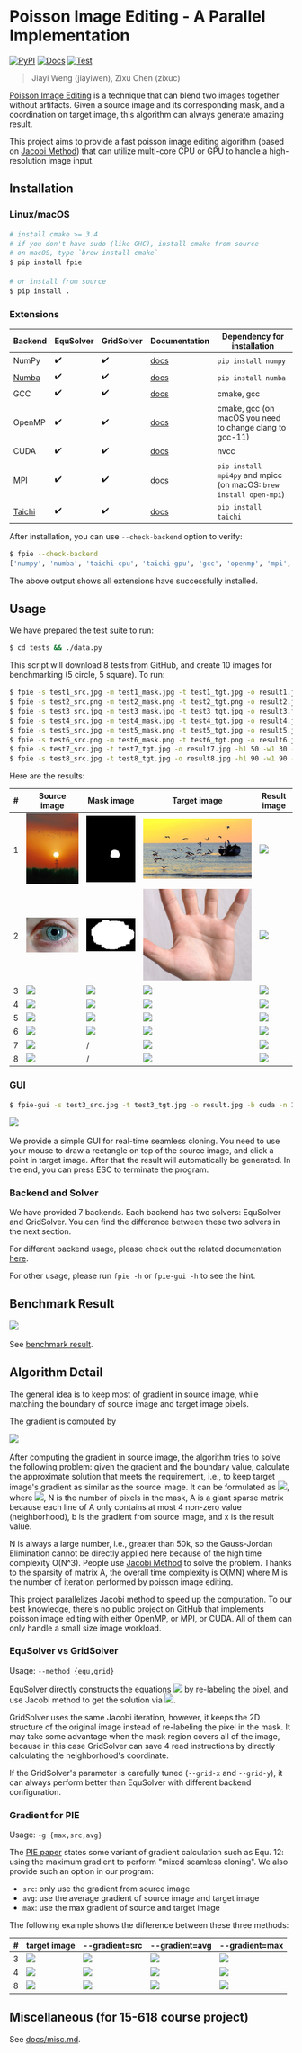 # Poisson Image Editing - A Parallel Implementation

[![PyPI](https://img.shields.io/pypi/v/fpie)](https://pypi.org/project/fpie/)
[![Docs](https://readthedocs.org/projects/fpie/badge/?version=main)](https://fpie.readthedocs.io)
[![Test](https://github.com/Trinkle23897/Fast-Poisson-Image-Editing/workflows/Test/badge.svg?branch=main)](https://github.com/Trinkle23897/Fast-Poisson-Image-Editing/actions)

> Jiayi Weng (jiayiwen), Zixu Chen (zixuc)

[Poisson Image Editing](https://www.cs.jhu.edu/~misha/Fall07/Papers/Perez03.pdf) is a technique that can blend two images together without artifacts. Given a source image and its corresponding mask, and a coordination on target image, this algorithm can always generate amazing result.

This project aims to provide a fast poisson image editing algorithm (based on [Jacobi Method](https://en.wikipedia.org/wiki/Jacobi_method)) that can utilize multi-core CPU or GPU to handle a high-resolution image input.

## Installation

### Linux/macOS

```bash
# install cmake >= 3.4
# if you don't have sudo (like GHC), install cmake from source
# on macOS, type `brew install cmake`
$ pip install fpie

# or install from source
$ pip install .
```

### Extensions

| Backend                                        | EquSolver          | GridSolver         | Documentation                                                | Dependency for installation                                  |
| ---------------------------------------------- | ------------------ | ------------------ | ------------------------------------------------------------ | ------------------------------------------------------------ |
| NumPy                                          | :heavy_check_mark: | :heavy_check_mark: | [docs](https://fpie.readthedocs.io/en/main/backend.html#numpy) | `pip install numpy`                                          |
| [Numba](https://github.com/numba/numba)        | :heavy_check_mark: | :heavy_check_mark: | [docs](https://fpie.readthedocs.io/en/main/backend.html#numba) | `pip install numba`                                          |
| GCC                                            | :heavy_check_mark: | :heavy_check_mark: | [docs](https://fpie.readthedocs.io/en/main/backend.html#gcc) | cmake, gcc                                                   |
| OpenMP                                         | :heavy_check_mark: | :heavy_check_mark: | [docs](https://fpie.readthedocs.io/en/main/backend.html#openmp) | cmake, gcc (on macOS you need to change clang to gcc-11)     |
| CUDA                                           | :heavy_check_mark: | :heavy_check_mark: | [docs](https://fpie.readthedocs.io/en/main/backend.html#cuda) | nvcc                                                         |
| MPI                                            | :heavy_check_mark: | :heavy_check_mark: | [docs](https://fpie.readthedocs.io/en/main/backend.html#mpi) | `pip install mpi4py` and mpicc (on macOS: `brew install open-mpi`) |
| [Taichi](https://github.com/taichi-dev/taichi) | :heavy_check_mark: | :heavy_check_mark: | [docs](https://fpie.readthedocs.io/en/main/backend.html#taichi) | `pip install taichi`                                         |

After installation, you can use `--check-backend` option to verify:

```bash
$ fpie --check-backend
['numpy', 'numba', 'taichi-cpu', 'taichi-gpu', 'gcc', 'openmp', 'mpi', 'cuda']
```

The above output shows all extensions have successfully installed.

## Usage

We have prepared the test suite to run:

```bash
$ cd tests && ./data.py
```

This script will download 8 tests from GitHub, and create 10 images for benchmarking (5 circle, 5 square). To run:

```bash
$ fpie -s test1_src.jpg -m test1_mask.jpg -t test1_tgt.jpg -o result1.jpg -h1 -150 -w1 -50 -n 5000 -g max
$ fpie -s test2_src.png -m test2_mask.png -t test2_tgt.png -o result2.jpg -h1 130 -w1 130 -n 5000 -g src
$ fpie -s test3_src.jpg -m test3_mask.jpg -t test3_tgt.jpg -o result3.jpg -h1 100 -w1 100 -n 5000 -g max
$ fpie -s test4_src.jpg -m test4_mask.jpg -t test4_tgt.jpg -o result4.jpg -h1 100 -w1 100 -n 5000 -g max
$ fpie -s test5_src.jpg -m test5_mask.png -t test5_tgt.jpg -o result5.jpg -h0 -70 -w0 0 -h1 50 -w1 0 -n 5000 -g max
$ fpie -s test6_src.png -m test6_mask.png -t test6_tgt.png -o result6.jpg -h1 50 -w1 0 -n 5000 -g max
$ fpie -s test7_src.jpg -t test7_tgt.jpg -o result7.jpg -h1 50 -w1 30 -n 5000 -g max
$ fpie -s test8_src.jpg -t test8_tgt.jpg -o result8.jpg -h1 90 -w1 90 -n 10000 -g max
```

Here are the results:

| #    | Source image                                                 | Mask image                                                   | Target image                                                 | Result image                                                 |
| ---- | ------------------------------------------------------------ | ------------------------------------------------------------ | ------------------------------------------------------------ | ------------------------------------------------------------ |
| 1    | ![](https://github.com/Trinkle23897/DIP2018/raw/master/1/image_fusion/test1_src.jpg) | ![](https://github.com/Trinkle23897/DIP2018/raw/master/1/image_fusion/test1_mask.jpg) | ![](https://github.com/Trinkle23897/DIP2018/raw/master/1/image_fusion/test1_target.jpg) | ![](https://fpie.readthedocs.io/en/main/_images/result1.jpg) |
| 2    | ![](https://github.com/Trinkle23897/DIP2018/raw/master/1/image_fusion/test2_src.png) | ![](https://github.com/Trinkle23897/DIP2018/raw/master/1/image_fusion/test2_mask.png) | ![](https://github.com/Trinkle23897/DIP2018/raw/master/1/image_fusion/test2_target.png) | ![](https://fpie.readthedocs.io/en/main/_images/result2.jpg) |
| 3    | ![](https://github.com/cheind/poisson-image-editing/raw/master/etc/images/1/fg.jpg) | ![](https://github.com/cheind/poisson-image-editing/raw/master/etc/images/1/mask.jpg) | ![](https://github.com/cheind/poisson-image-editing/raw/master/etc/images/1/bg.jpg) | ![](https://fpie.readthedocs.io/en/main/_images/result3.jpg) |
| 4    | ![](https://github.com/cheind/poisson-image-editing/raw/master/etc/images/2/fg.jpg) | ![](https://github.com/cheind/poisson-image-editing/raw/master/etc/images/2/mask.jpg) | ![](https://github.com/cheind/poisson-image-editing/raw/master/etc/images/2/bg.jpg) | ![](https://fpie.readthedocs.io/en/main/_images/result4.jpg) |
| 5    | ![](https://github.com/PPPW/poisson-image-editing/raw/master/figs/example1/source1.jpg) | ![](https://github.com/PPPW/poisson-image-editing/raw/master/figs/example1/mask1.png) | ![](https://github.com/PPPW/poisson-image-editing/raw/master/figs/example1/target1.jpg) | ![](https://fpie.readthedocs.io/en/main/_images/result5.jpg) |
| 6    | ![](https://github.com/willemmanuel/poisson-image-editing/raw/master/input/1/source.png) | ![](https://github.com/willemmanuel/poisson-image-editing/raw/master/input/1/mask.png) | ![](https://github.com/willemmanuel/poisson-image-editing/raw/master/input/1/target.png) | ![](https://fpie.readthedocs.io/en/main/_images/result6.jpg) |
| 7    | ![](https://github.com/peihaowang/PoissonImageEditing/raw/master/showcases/case0/src.jpg) | /                                                            | ![](https://github.com/peihaowang/PoissonImageEditing/raw/master/showcases/case0/dst.jpg) | ![](https://fpie.readthedocs.io/en/main/_images/result7.jpg) |
| 8    | ![](https://github.com/peihaowang/PoissonImageEditing/raw/master/showcases/case3/src.jpg) | /                                                            | ![](https://github.com/peihaowang/PoissonImageEditing/raw/master/showcases/case3/dst.jpg) | ![](https://fpie.readthedocs.io/en/main/_images/result8.jpg) |

### GUI

```bash
$ fpie-gui -s test3_src.jpg -t test3_tgt.jpg -o result.jpg -b cuda -n 10000
```

![](https://fpie.readthedocs.io/en/main/_images/gui.png)

We provide a simple GUI for real-time seamless cloning. You need to use your mouse to draw a rectangle on top of the source image, and click a point in target image. After that the result will automatically be generated. In the end, you can press ESC to terminate the program.

### Backend and Solver

We have provided 7 backends. Each backend has two solvers: EquSolver and GridSolver. You can find the difference between these two solvers in the next section.

For different backend usage, please check out the related documentation [here](https://fpie.readthedocs.io/en/main/backend.html).

For other usage, please run `fpie -h` or `fpie-gui -h` to see the hint.

## Benchmark Result

![](https://fpie.readthedocs.io/en/main/_images/benchmark.png)

See [benchmark result](https://fpie.readthedocs.io/en/main/benchmark.html).

## Algorithm Detail

The general idea is to keep most of gradient in source image, while matching the boundary of source image and target image pixels.

The gradient is computed by

![](https://latex.codecogs.com/svg.latex?\nabla(x,y)=4I(x,y)-I(x-1,y)-I(x,y-1)-I(x+1,y)-I(x,y+1))

After computing the gradient in source image, the algorithm tries to solve the following problem: given the gradient and the boundary value, calculate the approximate solution that meets the requirement, i.e., to keep target image's gradient as similar as the source image. It can be formulated as ![](https://latex.codecogs.com/svg.latex?{(4-A)\vec{x}=\vec{b}}), where ![](https://latex.codecogs.com/svg.latex?{A\in\mathbb{R}^{N\times%20N},\vec{x}\in\mathbb{R}^N,\vec{b}\in\mathbb{R}^N}), N is the number of pixels in the mask, A is a giant sparse matrix because each line of A only contains at most 4 non-zero value (neighborhood), b is the gradient from source image, and x is the result value.

N is always a large number, i.e., greater than 50k, so the Gauss-Jordan Elimination cannot be directly applied here because of the high time complexity O(N^3). People use [Jacobi Method](https://en.wikipedia.org/wiki/Jacobi_method) to solve the problem. Thanks to the sparsity of matrix A, the overall time complexity is O(MN) where M is the number of iteration performed by poisson image editing.

This project parallelizes Jacobi method to speed up the computation. To our best knowledge, there's no public project on GitHub that implements poisson image editing with either OpenMP, or MPI, or CUDA. All of them can only handle a small size image workload.

### EquSolver vs GridSolver

Usage: `--method {equ,grid}`

EquSolver directly constructs the equations ![](https://latex.codecogs.com/svg.latex?(4-A)\vec{x}=\vec{b}) by re-labeling the pixel, and use Jacobi method to get the solution via ![](https://latex.codecogs.com/svg.latex?{\vec{x}'=(A\vec{x}+\vec{b})/4).

GridSolver uses the same Jacobi iteration, however, it keeps the 2D structure of the original image instead of re-labeling the pixel in the mask. It may take some advantage when the mask region covers all of the image, because in this case GridSolver can save 4 read instructions by directly calculating the neighborhood's coordinate.

If the GridSolver's parameter is carefully tuned (`--grid-x` and `--grid-y`), it can always perform better than EquSolver with different backend configuration.

### Gradient for PIE

Usage: `-g {max,src,avg}`

The [PIE paper](https://www.cs.jhu.edu/~misha/Fall07/Papers/Perez03.pdf) states some variant of gradient calculation such as Equ. 12: using the maximum gradient to perform "mixed seamless cloning". We also provide such an option in our program:

- `src`: only use the gradient from source image
- `avg`: use the average gradient of source image and target image
- `max`: use the max gradient of source and target image

The following example shows the difference between these three methods:

| #    | target image                                                 | --gradient=src                                             | --gradient=avg                                             | --gradient=max                                               |
| ---- | ------------------------------------------------------------ | ---------------------------------------------------------- | ---------------------------------------------------------- | ------------------------------------------------------------ |
| 3    | ![](https://github.com/cheind/poisson-image-editing/raw/master/etc/images/1/bg.jpg) | ![](https://fpie.readthedocs.io/en/main/_images/3gsrc.jpg) | ![](https://fpie.readthedocs.io/en/main/_images/3gavg.jpg) | ![](https://fpie.readthedocs.io/en/main/_images/result3.jpg) |
| 4    | ![](https://github.com/cheind/poisson-image-editing/raw/master/etc/images/2/bg.jpg) | ![](https://fpie.readthedocs.io/en/main/_images/4gsrc.jpg) | ![](https://fpie.readthedocs.io/en/main/_images/4gavg.jpg) | ![](https://fpie.readthedocs.io/en/main/_images/result4.jpg) |
| 8    | ![](https://github.com/peihaowang/PoissonImageEditing/raw/master/showcases/case3/dst.jpg) | ![](https://fpie.readthedocs.io/en/main/_images/8gsrc.jpg) | ![](https://fpie.readthedocs.io/en/main/_images/8gavg.jpg) | ![](https://fpie.readthedocs.io/en/main/_images/result8.jpg) |

## Miscellaneous (for 15-618 course project)

See [docs/misc.md](docs/misc.md).

